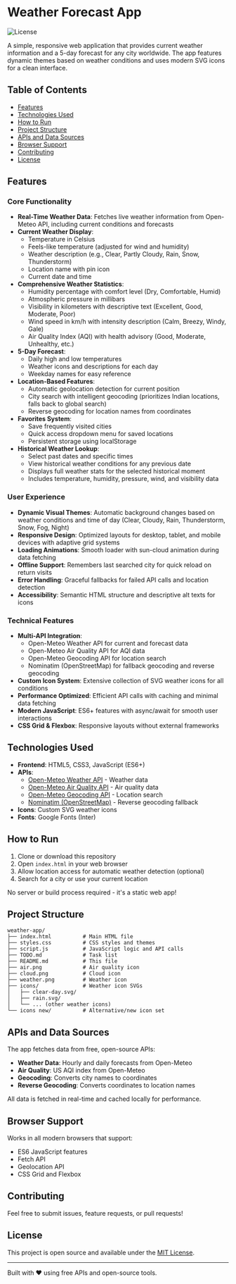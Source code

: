 # Weather Forecast App

![License](https://img.shields.io/badge/License-MIT-blue.svg)

A simple, responsive web application that provides current weather information and a 5-day forecast for any city worldwide. The app features dynamic themes based on weather conditions and uses modern SVG icons for a clean interface.

## Table of Contents

- [Features](#features)
- [Technologies Used](#technologies-used)
- [How to Run](#how-to-run)
- [Project Structure](#project-structure)
- [APIs and Data Sources](#apis-and-data-sources)
- [Browser Support](#browser-support)
- [Contributing](#contributing)
- [License](#license)

## Features

### Core Functionality
- **Real-Time Weather Data**: Fetches live weather information from Open-Meteo API, including current conditions and forecasts
- **Current Weather Display**:
  - Temperature in Celsius
  - Feels-like temperature (adjusted for wind and humidity)
  - Weather description (e.g., Clear, Partly Cloudy, Rain, Snow, Thunderstorm)
  - Location name with pin icon
  - Current date and time
- **Comprehensive Weather Statistics**:
  - Humidity percentage with comfort level (Dry, Comfortable, Humid)
  - Atmospheric pressure in millibars
  - Visibility in kilometers with descriptive text (Excellent, Good, Moderate, Poor)
  - Wind speed in km/h with intensity description (Calm, Breezy, Windy, Gale)
  - Air Quality Index (AQI) with health advisory (Good, Moderate, Unhealthy, etc.)
- **5-Day Forecast**:
  - Daily high and low temperatures
  - Weather icons and descriptions for each day
  - Weekday names for easy reference
- **Location-Based Features**:
  - Automatic geolocation detection for current position
  - City search with intelligent geocoding (prioritizes Indian locations, falls back to global search)
  - Reverse geocoding for location names from coordinates
- **Favorites System**:
  - Save frequently visited cities
  - Quick access dropdown menu for saved locations
  - Persistent storage using localStorage
- **Historical Weather Lookup**:
  - Select past dates and specific times
  - View historical weather conditions for any previous date
  - Displays full weather stats for the selected historical moment
  - Includes temperature, humidity, pressure, wind, and visibility data

### User Experience
- **Dynamic Visual Themes**: Automatic background changes based on weather conditions and time of day (Clear, Cloudy, Rain, Thunderstorm, Snow, Fog, Night)
- **Responsive Design**: Optimized layouts for desktop, tablet, and mobile devices with adaptive grid systems
- **Loading Animations**: Smooth loader with sun-cloud animation during data fetching
- **Offline Support**: Remembers last searched city for quick reload on return visits
- **Error Handling**: Graceful fallbacks for failed API calls and location detection
- **Accessibility**: Semantic HTML structure and descriptive alt texts for icons

### Technical Features
- **Multi-API Integration**:
  - Open-Meteo Weather API for current and forecast data
  - Open-Meteo Air Quality API for AQI data
  - Open-Meteo Geocoding API for location search
  - Nominatim (OpenStreetMap) for fallback geocoding and reverse geocoding
- **Custom Icon System**: Extensive collection of SVG weather icons for all conditions
- **Performance Optimized**: Efficient API calls with caching and minimal data fetching
- **Modern JavaScript**: ES6+ features with async/await for smooth user interactions
- **CSS Grid & Flexbox**: Responsive layouts without external frameworks

## Technologies Used

- **Frontend**: HTML5, CSS3, JavaScript (ES6+)
- **APIs**:
  - [Open-Meteo Weather API](https://open-meteo.com/) - Weather data
  - [Open-Meteo Air Quality API](https://open-meteo.com/en/docs/air-quality-api) - Air quality data
  - [Open-Meteo Geocoding API](https://open-meteo.com/en/docs/geocoding-api) - Location search
  - [Nominatim (OpenStreetMap)](https://nominatim.org/) - Reverse geocoding fallback
- **Icons**: Custom SVG weather icons
- **Fonts**: Google Fonts (Inter)

## How to Run

1. Clone or download this repository
2. Open `index.html` in your web browser
3. Allow location access for automatic weather detection (optional)
4. Search for a city or use your current location

No server or build process required - it's a static web app!

## Project Structure

```
weather-app/
├── index.html          # Main HTML file
├── styles.css          # CSS styles and themes
├── script.js           # JavaScript logic and API calls
├── TODO.md             # Task list
├── README.md           # This file
├── air.png             # Air quality icon
├── cloud.png           # Cloud icon
├── weather.png         # Weather icon
├── icons/              # Weather icon SVGs
│   ├── clear-day.svg/
│   ├── rain.svg/
│   └── ... (other weather icons)
└── icons new/          # Alternative/new icon set
```

## APIs and Data Sources

The app fetches data from free, open-source APIs:

- **Weather Data**: Hourly and daily forecasts from Open-Meteo
- **Air Quality**: US AQI index from Open-Meteo
- **Geocoding**: Converts city names to coordinates
- **Reverse Geocoding**: Converts coordinates to location names

All data is fetched in real-time and cached locally for performance.

## Browser Support

Works in all modern browsers that support:
- ES6 JavaScript features
- Fetch API
- Geolocation API
- CSS Grid and Flexbox

## Contributing

Feel free to submit issues, feature requests, or pull requests!

## License

This project is open source and available under the [MIT License](LICENSE).

---

Built with ❤️ using free APIs and open-source tools.
